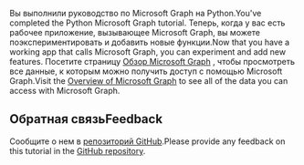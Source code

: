 <!-- markdownlint-disable MD002 MD041 -->

<span data-ttu-id="a599f-101">Вы выполнили руководство по Microsoft Graph на Python.</span><span class="sxs-lookup"><span data-stu-id="a599f-101">You've completed the Python Microsoft Graph tutorial.</span></span> <span data-ttu-id="a599f-102">Теперь, когда у вас есть рабочее приложение, вызывающее Microsoft Graph, вы можете поэкспериментировать и добавить новые функции.</span><span class="sxs-lookup"><span data-stu-id="a599f-102">Now that you have a working app that calls Microsoft Graph, you can experiment and add new features.</span></span> <span data-ttu-id="a599f-103">Посетите страницу [Обзор Microsoft Graph](/graph/overview) , чтобы просмотреть все данные, к которым можно получить доступ с помощью Microsoft Graph.</span><span class="sxs-lookup"><span data-stu-id="a599f-103">Visit the [Overview of Microsoft Graph](/graph/overview) to see all of the data you can access with Microsoft Graph.</span></span>

## <a name="feedback"></a><span data-ttu-id="a599f-104">Обратная связь</span><span class="sxs-lookup"><span data-stu-id="a599f-104">Feedback</span></span>

<span data-ttu-id="a599f-105">Сообщите о нем в [репозиторий GitHub](https://github.com/microsoftgraph/msgraph-training-pythondjangoapp).</span><span class="sxs-lookup"><span data-stu-id="a599f-105">Please provide any feedback on this tutorial in the [GitHub repository](https://github.com/microsoftgraph/msgraph-training-pythondjangoapp).</span></span>
